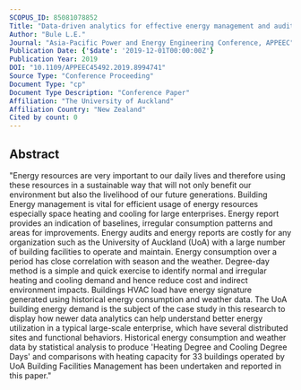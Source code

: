 ```yaml
---
SCOPUS_ID: 85081078852
Title: "Data-driven analytics for effective energy management and audits of large enterprise"
Author: "Bule L.E."
Journal: "Asia-Pacific Power and Energy Engineering Conference, APPEEC"
Publication Date: {'$date': '2019-12-01T00:00:00Z'}
Publication Year: 2019
DOI: "10.1109/APPEEC45492.2019.8994741"
Source Type: "Conference Proceeding"
Document Type: "cp"
Document Type Description: "Conference Paper"
Affiliation: "The University of Auckland"
Affiliation Country: "New Zealand"
Cited by count: 0
---
```


## Abstract
"Energy resources are very important to our daily lives and therefore using these resources in a sustainable way that will not only benefit our environment but also the livelihood of our future generations. Building Energy management is vital for efficient usage of energy resources especially space heating and cooling for large enterprises. Energy report provides an indication of baselines, irregular consumption patterns and areas for improvements. Energy audits and energy reports are costly for any organization such as the University of Auckland (UoA) with a large number of building facilities to operate and maintain. Energy consumption over a period has close correlation with season and the weather. Degree-day method is a simple and quick exercise to identify normal and irregular heating and cooling demand and hence reduce cost and indirect environment impacts. Buildings HVAC load have energy signature generated using historical energy consumption and weather data. The UoA building energy demand is the subject of the case study in this research to display how newer data analytics can help understand better energy utilization in a typical large-scale enterprise, which have several distributed sites and functional behaviors. Historical energy consumption and weather data by statistical analysis to produce 'Heating Degree and Cooling Degree Days' and comparisons with heating capacity for 33 buildings operated by UoA Building Facilities Management has been undertaken and reported in this paper."
